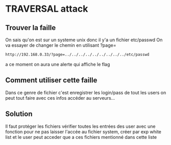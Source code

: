 # TRAVERSAL attack

## Trouver la faille
On sais qu'on est sur un systeme unix donc il y'a un fichier etc/passwd 
On va essayer de changer le chemin en utilisant ?page=

```bash
http://192.168.0.33/?page=../../../../../../../../../etc/passwd
```
 a ce moment on aura une alerte qui affiche le flag

## Comment utiliser cette faille
Dans ce genre de fichier c'est enregistrer les login/pass de tout les users on peut tout faire avec ces infos accéder au serveurs...

## Solution
Il faut protéger les fichiers vérifier toutes les entrées des user avec une fonction pour ne pas laisser l'accée au fichier system, créer par exp white list et le user peut acceder que a ces fichiers mentionné dans cette liste

